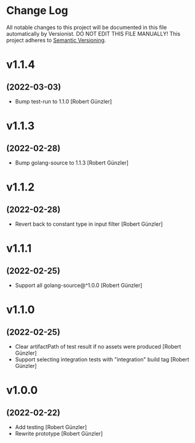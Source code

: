 # Change Log

All notable changes to this project will be documented in this file
automatically by Versionist. DO NOT EDIT THIS FILE MANUALLY!
This project adheres to [Semantic Versioning](http://semver.org/).

# v1.1.4
## (2022-03-03)

* Bump test-run to 1.1.0 [Robert Günzler]

# v1.1.3
## (2022-02-28)

* Bump golang-source to 1.1.3 [Robert Günzler]

# v1.1.2
## (2022-02-28)

* Revert back to constant type in input filter [Robert Günzler]

# v1.1.1
## (2022-02-25)

* Support all golang-source@^1.0.0 [Robert Günzler]

# v1.1.0
## (2022-02-25)

* Clear artifactPath of test result if no assets were produced [Robert Günzler]
* Support selecting integration tests with "integration" build tag [Robert Günzler]

# v1.0.0
## (2022-02-22)

* Add testing [Robert Günzler]
* Rewrite prototype [Robert Günzler]
